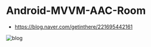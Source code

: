 # Android-MVVM-AAC-Room

- <https://blog.naver.com/getinthere/221695442161>

![blog](https://postfiles.pstatic.net/MjAxOTExMjVfMTY5/MDAxNTc0NjU4NTQwODcz.Tjok3bh1Sd1nvMnHTbEZw-TSuamgPU028MEds3qXNrEg._lvpYj0hlsAHRVo8Gi4RqWHEOwWu8MamN3YBi-g6nQ0g.JPEG.getinthere/Screenshot_60.jpg?type=w773)

